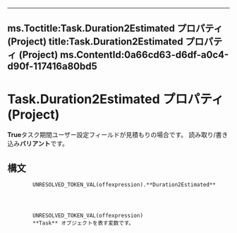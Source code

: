 

---
ms.Toctitle:Task.Duration2Estimated プロパティ (Project)
title:Task.Duration2Estimated プロパティ (Project)
ms.ContentId:0a66cd63-d6df-a0c4-d90f-117416a80bd5
---
# Task.Duration2Estimated プロパティ (Project)




**True**タスク期間ユーザー設定フィールドが見積もりの場合です。 読み取り/書き込み**バリアント**です。

## 構文

            UNRESOLVED_TOKEN_VAL(offexpression).**Duration2Estimated**




            UNRESOLVED_TOKEN_VAL(offexpression)
            **Task** オブジェクトを表す変数です。




